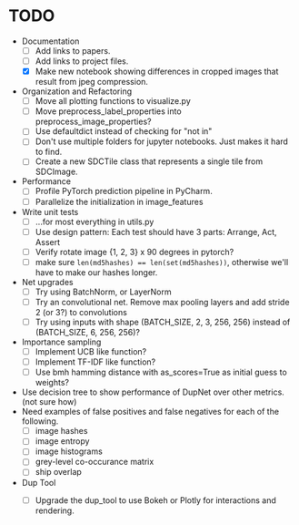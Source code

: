 # TODO

* Documentation
  -[ ] Add links to papers.
  -[ ] Add links to project files.
  -[x] Make new notebook showing differences in cropped images that result from jpeg compression.
* Organization and Refactoring
  -[ ] Move all plotting functions to visualize.py
  -[ ] Move preprocess_label_properties into preprocess_image_properties?
  -[ ] Use defaultdict instead of checking for "not in"
  -[ ] Don't use multiple folders for jupyter notebooks.  Just makes it hard to find.
  -[ ] Create a new SDCTile class that represents a single tile from SDCImage.
* Performance
  -[ ] Profile PyTorch prediction pipeline in PyCharm.
  -[ ] Parallelize the initialization in image_features
* Write unit tests
  -[ ] ...for most everything in utils.py
  -[ ] Use design pattern: Each test should have 3 parts: Arrange, Act, Assert
  -[ ] Verify rotate image {1, 2, 3} x 90 degrees in pytorch?
  -[ ] make sure `len(md5hashes) == len(set(md5hashes))`, otherwise we'll have to make our hashes longer.
* Net upgrades
  -[ ] Try using BatchNorm, or LayerNorm
  -[ ] Try an convolutional net. Remove max pooling layers and add stride 2 (or 3?) to convolutions
  -[ ] Try using inputs with shape (BATCH_SIZE, 2, 3, 256, 256) instead of (BATCH_SIZE, 6, 256, 256)?
* Importance sampling
  -[ ] Implement UCB like function?
  -[ ] Implement TF-IDF like function?
  -[ ] Use bmh hamming distance with as_scores=True as initial guess to weights?
* Use decision tree to show performance of DupNet over other metrics. (not sure how)
* Need examples of false positives and false negatives for each of the following.
  -[ ] image hashes
  -[ ] image entropy
  -[ ] image histograms
  -[ ] grey-level co-occurance matrix
  -[ ] ship overlap
* Dup Tool
  -[ ] Upgrade the dup_tool to use Bokeh or Plotly for interactions and rendering.

